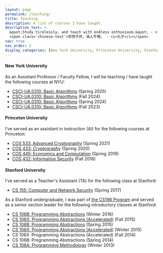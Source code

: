 ```yaml
---
layout: page
permalink: /teaching/
title: Teaching
description: A list of courses I have taught.
description_text: >
  &quot;Study tirelessly, and teach with endless enthusiasm.&quot; - <i> Confucius </i> <br />
  <span class='chinese-text'>学而不厌，诲人不倦。 - <i>孔子</i></span>
nav: true
nav_order: 2
display_categories: [New York University, Princeton University, Stanford University]
---
```


<!-- pages/teaching.md -->

#### New York University

As an Assistant Professor / Faculty Fellow, I will be teaching / have taught the following courses at NYU:

- [CSCI-UA.0310: Basic Algorithms](https://cs.nyu.edu/courses/spring25/CSCI-UA.0310-005/index.html) (Spring 2025)
- [CSCI-UA.0310: Basic Algorithms](https://cs.nyu.edu/courses/fall24/CSCI-UA.0310-007/index.html) (Fall 2024)
- [CSCI-UA.0310: Basic Algorithms](https://cs.nyu.edu/courses/spring24/CSCI-UA.0310-005/index.html) (Spring 2024)
- [CSCI-UA.0310: Basic Algorithms](https://cs.nyu.edu/courses/fall23/CSCI-UA.0310-007/index.html) (Fall 2023)

#### Princeton University

I’ve served as an assistant in instruction (AI) for the following courses at Princeton:

- [COS 533: Advanced Cryptography](https://mzhandry.github.io/courses/2021-Spring-COS533/) (Spring 2021)
- [COS 433: Cryptography](https://mzhandry.github.io/courses/2020-Fall-COS433/) (Spring 2020)
- [COS 445: Economics and Computation](https://www.cs.princeton.edu/~smattw/Teaching/cos445sp19.htm) (Spring 2019)
- [COS 432: Information Security](https://www.cs.princeton.edu/courses/archive/fall18/cos432/index.html) (Fall 2018)

#### Stanford University

I've served as a Teacher's Assistant (TA) for the following class at Stanford:

- [CS 155: Computer and Network Security](https://crypto.stanford.edu/cs155old/cs155-spring17/) (Spring 2017)

As a Stanford undergraduate, I was part of [the CS198 Program](https://cs198.stanford.edu) and served as a senior section leader for the following introductory classes at Stanford:

- [CS 106B: Programming Abstractions](https://web.stanford.edu/class/archive/cs/cs106b/cs106b.1164/) (Winter 2016)
- [CS 106X: Programming Abstractions (Accelerated)](http://stanford.edu/class/archive/cs/cs106x/cs106x.1162/index.html) (Fall 2015)
- [CS 106B: Programming Abstractions](http://stanford.edu/class/archive/cs/cs106b/cs106b.1156/) (Spring 2015)
- [CS 106X: Programming Abstractions (Accelerated)](http://web.stanford.edu/class/archive/cs/cs106x/cs106x.1154/) (Winter 2015)
- CS 106X :Programming Abstractions (Accelerated) (Fall 2014)
- CS 106B: Programming Abstractions (Spring 2014)
- [CS 106A: Programming Methodology](https://web.stanford.edu/class/archive/cs/cs106a/cs106a.1144/) (Winter 2013)
